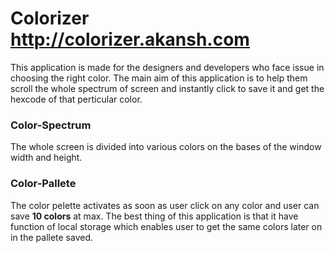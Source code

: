 # Colorizer http://colorizer.akansh.com
This application is made for the designers and developers who face issue in choosing the right color. The main aim of this application is to help them scroll the whole spectrum of screen and instantly click to save it and get the hexcode of that perticular color.
### Color-Spectrum
The whole screen is divided into various colors on the bases of the window width and height.
### Color-Pallete
The color pelette activates as soon as user click on any color and user can save **10 colors** at max. The best thing of this application is that it have function of local storage which enables user to get the same colors later on in the pallete saved.

